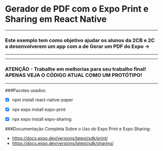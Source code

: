 # Gerador de PDF com o Expo Print e Sharing em React Native 
***
### Este exemplo tem como objetivo ajudar os alunos da 2CB e 2C a desenvolverem um app com a de Gerar um PDF do Expo ->
***

***
### ATENÇÃO - Trabalhe em melhorias para seu trabalho final! APENAS VEJA O CÓDIGO ATUAL COMO UM PROTÓTIPO! 
***


###Pacotes usados:

- [x] npm install react-native-paper 
- [x] npx expo install expo-print
- [x] npx expo install expo-sharing





###Documentação Completa Sobre o Uso do Expo Print e Expo Sharing:
- https://docs.expo.dev/versions/latest/sdk/print/
- https://docs.expo.dev/versions/latest/sdk/sharing/


